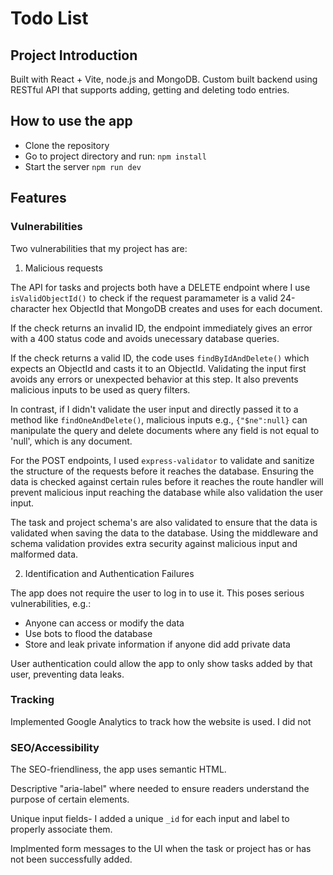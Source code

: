 # Todo List

## Project Introduction

Built with React + Vite, node.js and MongoDB. Custom built backend using RESTful API that supports adding, getting and deleting todo entries.

## How to use the app

- Clone the repository
- Go to project directory and run:
  `npm install`
- Start the server
  `npm run dev`

## Features

### Vulnerabilities

Two vulnerabilities that my project has are:

1. Malicious requests

The API for tasks and projects both have a DELETE endpoint where I use `isValidObjectId()` to check if the request paramameter is a valid 24-character hex ObjectId that MongoDB creates and uses for each document.

If the check returns an invalid ID, the endpoint immediately gives an error with a 400 status code and avoids unecessary database queries.

If the check returns a valid ID, the code uses `findByIdAndDelete()` which expects an ObjectId and casts it to an ObjectId. Validating the input first avoids any errors or unexpected behavior at this step. It also prevents malicious inputs to be used as query filters.

In contrast, if I didn't validate the user input and directly passed it to a method like `findOneAndDelete()`, malicious inputs e.g., `{"$ne":null}` can manipulate the query and delete documents where any field is not equal to 'null', which is any document.

For the POST endpoints, I used `express-validator` to validate and sanitize the structure of the requests before it reaches the database. Ensuring the data is checked against certain rules before it reaches the route handler will prevent malicious input reaching the database while also validation the user input. 

The task and project schema's are also validated to ensure that the data is validated when saving the data to the database. Using the middleware and schema validation provides extra security against malicious input and malformed data.

2. Identification and Authentication Failures

The app does not require the user to log in to use it. This poses serious vulnerabilities, e.g.:

- Anyone can access or modify the data
- Use bots to flood the database
- Store and leak private information if anyone did add private data

User authentication could allow the app to only show tasks added by that user, preventing data leaks.

### Tracking
Implemented Google Analytics to track how the website is used. I did not

### SEO/Accessibility

The SEO-friendliness, the app uses semantic HTML.

Descriptive "aria-label" where needed to ensure readers understand the purpose of certain elements.

Unique input fields- I added a unique `_id` for each input and label to properly associate them.

Implmented form messages to the UI when the task or project has or has not been successfully added.
